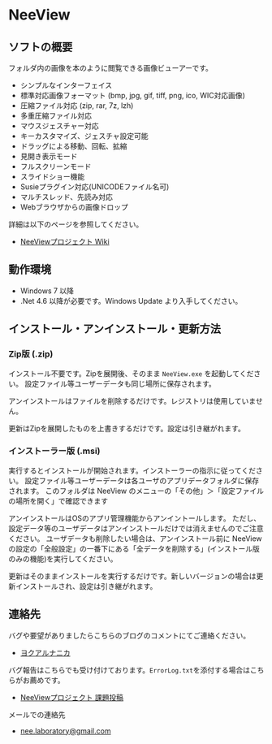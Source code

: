 # NeeView

## ソフトの概要

  フォルダ内の画像を本のように閲覧できる画像ビューアーです。  

  * シンプルなインターフェイス
  * 標準対応画像フォーマット (bmp, jpg, gif, tiff, png, ico, WIC対応画像)
  * 圧縮ファイル対応 (zip, rar, 7z, lzh)
  * 多重圧縮ファイル対応
  * マウスジェスチャー対応
  * キーカスタマイズ、ジェスチャ設定可能
  * ドラッグによる移動、回転、拡縮
  * 見開き表示モード
  * フルスクリーンモード
  * スライドショー機能
  * Susieプラグイン対応(UNICODEファイル名可)
  * マルチスレッド、先読み対応
  * Webブラウザからの画像ドロップ

  詳細は以下のページを参照してください。
  
  * [NeeViewプロジェクト Wiki](https://bitbucket.org/neelabo/neeview/wiki/)


## 動作環境

  * Windows 7 以降
  * .Net 4.6 以降が必要です。Windows Update より入手してください。


## インストール・アンインストール・更新方法

### Zip版 (.zip)

  インストール不要です。Zipを展開後、そのまま `NeeView.exe` を起動してください。
  設定ファイル等ユーザーデータも同じ場所に保存されます。

  アンインストールはファイルを削除するだけです。レジストリは使用していません。

  更新はZipを展開したものを上書きするだけです。設定は引き継がれます。

### インストーラー版 (.msi)

  実行するとインストールが開始されます。インストーラーの指示に従ってください。
  設定ファイル等ユーザーデータは各ユーザのアプリデータフォルダに保存されます。
  このフォルダは NeeView のメニューの「その他」＞「設定ファイルの場所を開く」で確認できます
  
  アンインストールはOSのアプリ管理機能からアンイントールします。
  ただし、設定データ等のユーザデータはアンインストールだけでは消えませんのでご注意ください。
  ユーザデータも削除したい場合は、アンインストール前に NeeView の設定の「全般設定」の一番下にある「全データを削除する」(インストール版のみの機能)を実行してください。

  更新はそのままインストールを実行するだけです。新しいバージョンの場合は更新インストールされ、設定は引き継がれます。


## 連絡先

 バグや要望がありましたらこちらのブログのコメントにてご連絡ください。
 
  * [ヨクアルナニカ](http://yokuarunanika.blogspot.jp/)
 
 バグ報告はこちらでも受け付けております。`ErrorLog.txt`を添付する場合はこちらがお薦めです。
 
  * [NeeViewプロジェクト 課題投稿](https://bitbucket.org/neelabo/neeview/issues/new)
 
メールでの連絡先

  * [nee.laboratory@gmail.com](mailto:nee.laboratory@gmail.com)